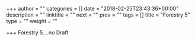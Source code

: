 +++
author = ""
categories = []
date = "2018-02-25T23:43:36+00:00"
description = ""
linktitle = ""
next = ""
prev = ""
tags = []
title = "Forestry 5"
type = ""
weight = ""

+++
Forestry 5....no Draft